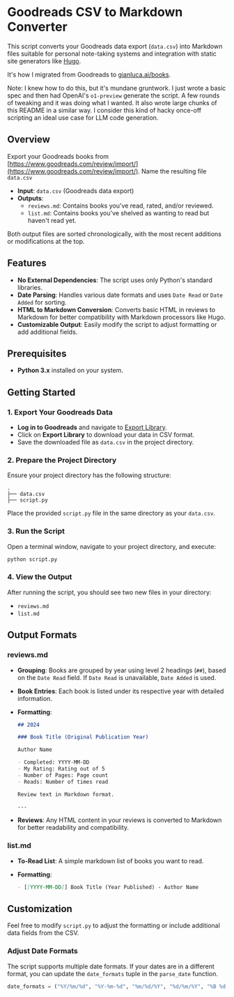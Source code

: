 # Goodreads CSV to Markdown Converter

This script converts your Goodreads data export (`data.csv`) into Markdown files suitable for personal note-taking systems and integration with static site generators like [Hugo](https://gohugo.io/).

It's how I migrated from Goodreads to [gianluca.ai/books](https://gianluca.ai/books).

Note: I knew how to do this, but it's mundane gruntwork. I just wrote a basic spec and then had OpenAI's `o1-preview` generate the script. A few rounds of tweaking and it was doing what I wanted. It also wrote large chunks of this README in a similar way. I consider this kind of hacky once-off scripting an ideal use case for LLM code generation. 

## Overview

Export your Goodreads books from [https://www.goodreads.com/review/import/](https://www.goodreads.com/review/import/). Name the resulting file `data.csv`

- **Input**: `data.csv` (Goodreads data export)
- **Outputs**:
  - `reviews.md`: Contains books you've read, rated, and/or reviewed.
  - `list.md`: Contains books you've shelved as wanting to read but haven't read yet.

Both output files are sorted chronologically, with the most recent additions or modifications at the top.

## Features

- **No External Dependencies**: The script uses only Python's standard libraries.
- **Date Parsing**: Handles various date formats and uses `Date Read` or `Date Added` for sorting.
- **HTML to Markdown Conversion**: Converts basic HTML in reviews to Markdown for better compatibility with Markdown processors like Hugo.
- **Customizable Output**: Easily modify the script to adjust formatting or add additional fields.

## Prerequisites

- **Python 3.x** installed on your system.

## Getting Started

### 1. Export Your Goodreads Data

- **Log in to Goodreads** and navigate to [Export Library](https://www.goodreads.com/review/import).
- Click on **Export Library** to download your data in CSV format.
- Save the downloaded file as `data.csv` in the project directory.

### 2. Prepare the Project Directory

Ensure your project directory has the following structure:

```
.
├── data.csv
├── script.py
```

Place the provided `script.py` file in the same directory as your `data.csv`.

### 3. Run the Script

Open a terminal window, navigate to your project directory, and execute:

```bash
python script.py
```

### 4. View the Output

After running the script, you should see two new files in your directory:

- `reviews.md`
- `list.md`

## Output Formats

### reviews.md

- **Grouping**: Books are grouped by year using level 2 headings (`##`), based on the `Date Read` field. If `Date Read` is unavailable, `Date Added` is used.
- **Book Entries**: Each book is listed under its respective year with detailed information.
- **Formatting**:

  ```markdown
  ## 2024

  ### Book Title (Original Publication Year)

  Author Name

  - Completed: YYYY-MM-DD
  - My Rating: Rating out of 5
  - Number of Pages: Page count
  - Reads: Number of times read

  Review text in Markdown format.

  ---
  ```

- **Reviews**: Any HTML content in your reviews is converted to Markdown for better readability and compatibility.

### list.md

- **To-Read List**: A simple markdown list of books you want to read.
- **Formatting**:

  ```markdown
  - [[YYYY-MM-DD]] Book Title (Year Published) - Author Name
  ```

## Customization

Feel free to modify `script.py` to adjust the formatting or include additional data fields from the CSV.

### Adjust Date Formats

The script supports multiple date formats. If your dates are in a different format, you can update the `date_formats` tuple in the `parse_date` function.

```python
date_formats = ("%Y/%m/%d", "%Y-%m-%d", "%m/%d/%Y", "%d/%m/%Y", "%B %d, %Y")
```
